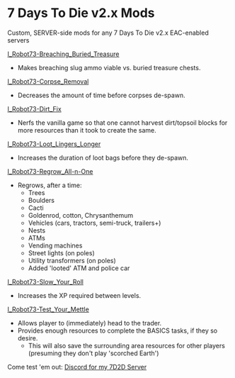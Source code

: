 # 7 Days To Die v2.x Mods
Custom, SERVER-side mods for any 7 Days To Die v2.x EAC-enabled servers

[I_Robot73-Breaching_Buried_Treasure](https://github.com/irobot73/7DaysToDie_v2.x_Mods/tree/main/I_Robot73-Breaching_Buried_Treasure)
* Makes breaching slug ammo viable vs. buried treasure chests.

[I_Robot73-Corpse_Removal](https://github.com/irobot73/7DaysToDie_v2.x_Mods/tree/main/I_Robot73-Corpse_Removal)
* Decreases the amount of time before corpses de-spawn.

[I_Robot73-Dirt_Fix](https://github.com/irobot73/7DaysToDie_v2.x_Mods/tree/main/I_Robot73-Dirt_Fix)
* Nerfs the vanilla game so that one cannot harvest dirt/topsoil blocks for more resources than it took to create the same.

[I_Robot73-Loot_Lingers_Longer](https://github.com/irobot73/7DaysToDie_v2.x_Mods/tree/main/I_Robot73-Loot_Lingers_Longer)
* Increases the duration of loot bags before they de-spawn.

[I_Robot73-Regrow_All-n-One](https://github.com/irobot73/7DaysToDie_v2.x_Mods/tree/main/I_Robot73-Regrow_All-n-One)
* Regrows, after a time:
    * Trees
    * Boulders
    * Cacti
    * Goldenrod, cotton, Chrysanthemum
    * Vehicles (cars, tractors, semi-truck, trailers+)
    * Nests
    * ATMs
    * Vending machines
    * Street lights (on poles)
    * Utility transformers (on poles)
    * Added 'looted' ATM and police car

[I_Robot73-Slow_Your_Roll](https://github.com/irobot73/7DaysToDie_v2.x_Mods/tree/main/I_Robot73-Slow_Your_Roll)
* Increases the XP required between levels. 

[I_Robot73-Test_Your_Mettle](https://github.com/irobot73/7DaysToDie_v2.x_Mods/tree/main/I_Robot73-Test_Your_Mettle)
* Allows player to (immediately) head to the trader.
* Provides enough resources to complete the BASICS tasks, if they so desire.
  * This will also save the surrounding area resources for other players (presuming they don't play 'scorched Earth')

Come test 'em out:  [Discord for my 7D2D Server](https://discord.gg/DEU5wmMvSn)
